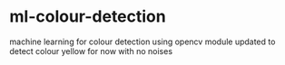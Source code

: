 # ml-colour-detection

machine learning for colour detection using opencv module
updated to detect colour yellow for now with no noises

